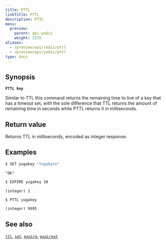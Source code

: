 ```yaml
---
title: PTTL
linkTitle: PTTL
description: PTTL
menu:
  preview:
    parent: api-yedis
    weight: 2235
aliases:
  - /preview/api/redis/pttl
  - /preview/api/yedis/pttl
type: docs
---
```


## Synopsis

**`PTTL key`**

Similar to TTL this command returns the remaining time to live of a key that has a timeout set, with the sole difference that TTL returns the amount of remaining time in seconds while PTTL returns it in milliseconds.

## Return value

Returns TTL in milliseconds, encoded as integer response.

## Examples

```sh
$ SET yugakey "Yugabyte"
```

```
"OK"
```

```sh
$ EXPIRE yugakey 10
```

```
(integer) 1
```

```sh
$ PTTL yugakey
```

```
(integer) 9995
```

## See also

[`ttl`](../ttl/), [`set`](../set/), [`expire`](../expire/), [`expireat`](../expireat/)
